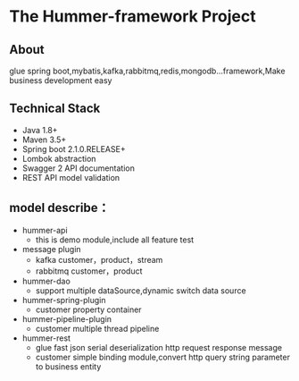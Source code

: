# The Hummer-framework Project

## About

glue spring boot,mybatis,kafka,rabbitmq,redis,mongodb...framework,Make business development easy

## Technical Stack

- Java 1.8+
- Maven 3.5+
- Spring boot 2.1.0.RELEASE+
- Lombok abstraction
- Swagger 2 API documentation
- REST API model validation 

## model describe：

- hummer-api
    - this is demo module,include all feature test
- message plugin  
    - kafka customer，product，stream 
    - rabbitmq customer，product
- hummer-dao
    - support multiple dataSource,dynamic switch data source
- hummer-spring-plugin
    - customer property container
- hummer-pipeline-plugin
    - customer multiple thread pipeline
- hummer-rest
    - glue fast json serial deserialization http request response message
    - customer simple binding module,convert http query string parameter to business entity      
